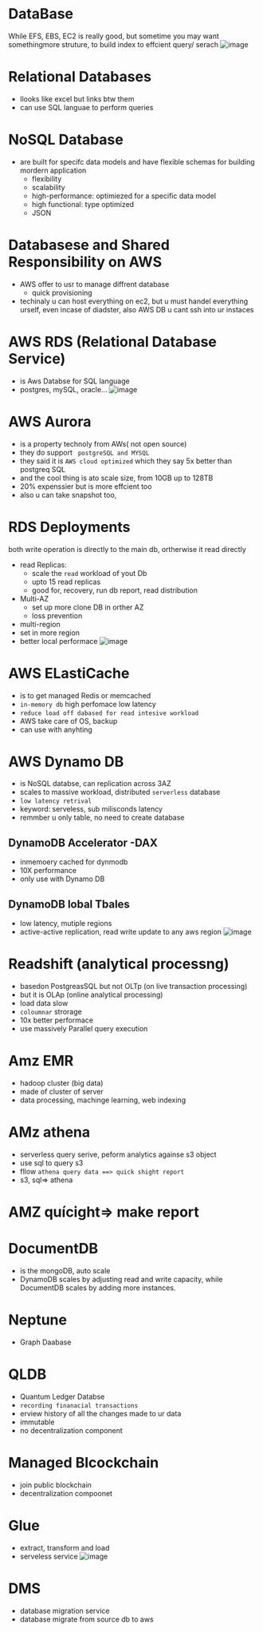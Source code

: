 # DataBase
While EFS, EBS, EC2 is really good, but sometime you may want somethingmore struture, to build index to effcient query/ serach
![image](https://github.com/NghiaDangTran/AWS-Certified-Cloud-Practitioner-CLF-C01/assets/33323750/717b8eaa-5dc3-4d81-97a8-ce121da31554)


# Relational Databases
 - llooks like excel but links btw them
 - can use SQL languae to perform queries
# NoSQL Database
 - are built for specifc data models and have flexible schemas for building mordern application
     - flexibility
     - scalability
     - high-performance: optimiezed for a specific data model
     - high functional: type optimized
     - JSON

# Databasese and Shared Responsibility on AWS
- AWS offer to usr to manage diffrent database
    - quick provisioning
- techinaly u can host everything on ec2, but u must handel everything urself, even incase of diadster, also AWS DB u cant ssh into ur instaces

# AWS RDS (Relational Database Service)
 - is Aws Databse for SQL language
 - postgres, mySQL, oracle...
![image](https://github.com/NghiaDangTran/AWS-Certified-Cloud-Practitioner-CLF-C01/assets/33323750/82ed5346-44ad-4cc4-9460-7fd67d32deeb)
# AWS Aurora
 -  is a property technoly from AWs( not open source)
 -  they do support ` postgreSQL and MYSQL`
 -  they said it is `AWS cloud optimized` which they say 5x better than postgreq SQL
 -  and the cool thing is ato scale size, from 10GB up to 128TB
 -  20% expenssier but is more effcient too
 -  also u can take snapshot too,
# RDS Deployments
both write operation is directly to the main db, ortherwise it read directly
 - read Replicas:
   - scale the `read` workload of yout Db
   - upto 15 read replicas
   - good for, recovery, run db report, read distribution
 - Multi-AZ
   - set up more clone DB in orther AZ
   - loss prevention
 - multi-region
  - set in more region
  - better local performace
![image](https://github.com/NghiaDangTran/AWS-Certified-Cloud-Practitioner-CLF-C01/assets/33323750/4eea98fe-b0c0-47be-86c8-56cbed0fb795)
# AWS ELastiCache
 - is to get managed Redis or memcached
 - `in-memory db` high perfomace low latency
 - `reduce load off dabased for read intesive workload`
 - AWS take care of OS, backup
 - can use with anyhting
# AWS Dynamo DB
 - is NoSQL databse, can replication across 3AZ
 - scales to massive workload, distributed `serverless` database
 - `low latency retrival`
 - keyword: serveless, sub milisconds latency
 - remmber u only table, no need to create database
## DynamoDB Accelerator -DAX
 - inmemoery cached for dynmodb
 - 10X performance
 - only use with Dynamo DB
## DynamoDB lobal Tbales
 - low latency, mutiple regions
 - active-active replication, read write update to any aws region
![image](https://github.com/NghiaDangTran/AWS-Certified-Cloud-Practitioner-CLF-C01/assets/33323750/20a23f36-32ca-426f-a9f4-4d1ac0890d20)

# Readshift (analytical processng)
 - basedon PostgreasSQL but not OLTp (on live transaction processing)
 - but it is OLAp (online analytical processing)
 - load data slow
 - `coloumnar` strorage
 - 10x better performace
 - use massively Parallel query execution
# Amz EMR
 - hadoop cluster (big data)
 - made of cluster of server
 - data processing, machinge learning, web indexing
# AMz athena
 - serverless query serive, peform analytics againse s3 object
 - use sql to query s3
 - fllow `athena query data ==> quick shight report`
 - s3, sql=> athena
# AMZ quícight=> make report
# DocumentDB
 - is the mongoDB, auto scale
 - DynamoDB scales by adjusting read and write capacity, while DocumentDB scales by adding more instances.
# Neptune
 - Graph Daabase
# QLDB
 - Quantum Ledger Databse
 - `recording finanacial transactions`
 - erview history of all the changes made to ur data
 - immutable
 - no decentralization component
# Managed Blcockchain
 - join public blockchain
 - decentralization compoonet
# Glue
 - extract, transform and load
 - serveless service
![image](https://github.com/NghiaDangTran/AWS-Certified-Cloud-Practitioner-CLF-C01/assets/33323750/9478c6ce-29de-439a-9c38-94c073fbd4f9)
# DMS
 - database migration service
 - database migrate from source db to aws 
